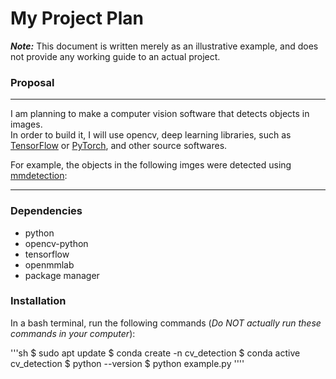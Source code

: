 # My Project Plan
***Note:*** This document is written merely as an illustrative example, and does not provide any working guide to an actual project.   

### Proposal
---
I am planning to make a computer vision software that detects objects in images.  
In order to build it, I will use opencv, deep learning libraries, such as [TensorFlow](https://www.tensorflow.org/) or [PyTorch](https://pytorch.org/), and other source softwares.

For example, the objects in the following imges were detected using [mmdetection](https://github.com/open-mmlab/mmdetection):

---
### Dependencies 
- python
- opencv-python
- tensorflow
- openmmlab
- package manager

### Installation
In a bash terminal, run the following commands (*Do NOT actually run these commands in your computer*):

'''sh
$ sudo apt update
$ conda create -n cv_detection
$ conda active cv_detection
$ python --version
$ python example.py
''''

